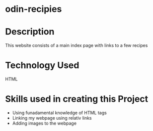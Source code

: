 # odin-recipies
#
# Description
 This website consists of a main index page with links to a few recipes

# Technology Used
 HTML

# Skills used in creating this Project
* Using funadamental knowledge of HTML tags
* Linking my webpage using relativ links
* Adding images to the webpage
